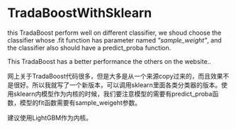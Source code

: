 # TradaBoostWithSklearn
this TradaBoost perform well on different classifier, we shoud choose the classifier whose .fit function has parameter named *"sample_weight"*, and the classifier also should have a predict_proba function.

This TradaBoost has a better performance the others on the website..


网上关于TradaBoost代码很多，但是大多是从一个来源copy过来的，而且效果不是很好。所以我就写了一个新版本，可以调用sklearn里面各类分类器的版本。使用sklearn内模型作为内核的时候，我们要注意模型的需要有predict_proba函数，模型的fit函数需要有sample_weigeht参数。

建议使用LightGBM作为内核。
